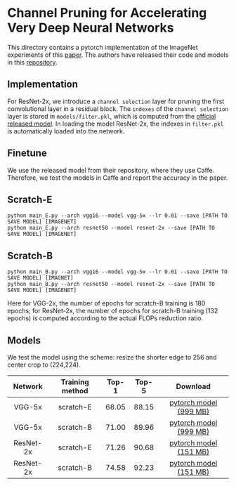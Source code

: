 # Channel Pruning for Accelerating Very Deep Neural Networks
This directory contains a pytorch implementation of the ImageNet experiments of this [paper](https://arxiv.org/abs/1707.06168). The authors have released their code and models in this [repository](https://github.com/yihui-he/channel-pruning).

## Implementation
For ResNet-2x, we introduce a `channel selection` layer for pruning the first convolutional layer in a residual block. The `indexes` of the `channel selection` layer is stored in `models/filter.pkl`, which is computed from the [official released model](https://github.com/yihui-he/channel-pruning/releases/tag/ResNet-50-2X). In loading the model ResNet-2x, the indexes in `filter.pkl` is automatically loaded into the network.

## Finetune
We use the released model from their repository, where they use Caffe. Therefore, we test the models in Caffe and report the accuracy in the paper.

## Scratch-E
```
python main_E.py --arch vgg16 --model vgg-5x --lr 0.01 --save [PATH TO SAVE MODEL] [IMAGENET]
python main_E.py --arch resnet50 --model resnet-2x --save [PATH TO SAVE MODEL] [IMAGENET]
```

## Scratch-B
```
python main_B.py --arch vgg16 --model vgg-5x --lr 0.01 --save [PATH TO SAVE MODEL] [IMAGNET]
python main_B.py --arch resnet50 --model resnet-2x --save [PATH TO SAVE MODEL] [IMAGENET]
```
Here for VGG-2x, the number of epochs for scratch-B training is 180 epochs; for ResNet-2x, the number of epochs for scratch-B training (132 epochs) is computed according to the actual FLOPs reduction ratio.

## Models
We test the model using the scheme: resize the shorter edge to 256 and center crop to (224,224).

Network|Training method|Top-1|Top-5|Download
:---:|:---:|:---:|:---:|:---:
VGG-5x|scratch-E| 68.05| 88.15| [pytorch model (999 MB)](https://drive.google.com/open?id=151ysF8v39GuZHxAK9YjvTWoUqBqiIdJ0)
VGG-5x|scratch-B| 71.00| 89.96| [pytorch model (999 MB)](https://drive.google.com/open?id=1FiTQhRs4L19bp_YKoGXn2M_6BkxWSC_-)
ResNet-2x|scratch-E| 71.26| 90.68| [pytorch model (151 MB)](https://drive.google.com/open?id=1hdbcrB3-3z5n1WnQRJ6VfYeWrlYmDmkL)
ResNet-2x|scratch-B| 74.58| 92.23| [pytorch model (151 MB)](https://drive.google.com/open?id=16rgMbYHMtwl5rXOJHgKqyrTZB7O2sV40)